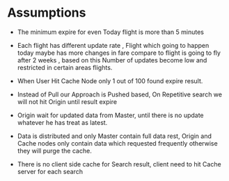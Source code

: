 # Assumptions

- The minimum expire for even Today flight is more than 5 minutes 

- Each flight has different update rate , Flight which going to happen today maybe has more changes in fare compare to flight is going to fly after 2 weeks , based on this Number of updates become low and restricted in certain areas flights.

- When User Hit Cache Node only 1 out of 100 found expire result.

- Instead of Pull our Approach is Pushed based, On Repetitive search we will not hit Origin until result expire 

- Origin wait for updated data from Master, until there is no update whatever he has treat as latest.

- Data is distributed and only Master contain full data rest, Origin and Cache nodes only contain data which requested frequently otherwise they will purge the cache.

- There is no client side cache for Search result, client need to hit Cache server for each search

